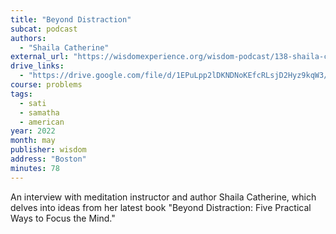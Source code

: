 ```yaml
---
title: "Beyond Distraction"
subcat: podcast
authors:
  - "Shaila Catherine"
external_url: "https://wisdomexperience.org/wisdom-podcast/138-shaila-catherine/"
drive_links:
  - "https://drive.google.com/file/d/1EPuLpp2lDKNDNoKEfcRLsjD2Hyz9kqW3/view?usp=drive_link"
course: problems
tags:
  - sati
  - samatha
  - american
year: 2022
month: may
publisher: wisdom
address: "Boston"
minutes: 78
---
```


An interview with meditation instructor and author Shaila Catherine, which delves into ideas from her latest book "Beyond Distraction: Five Practical Ways to Focus the Mind."
